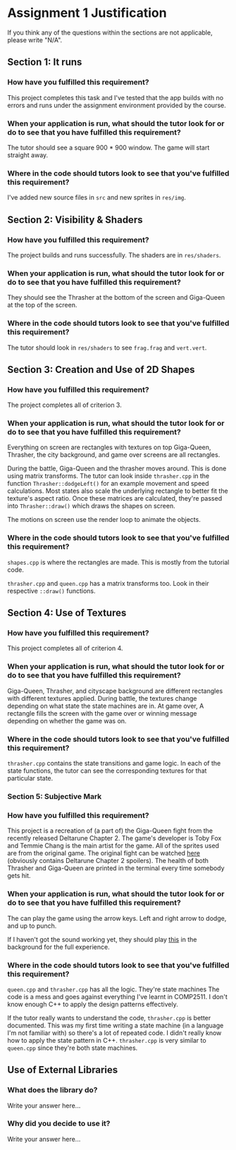 # Assignment 1 Justification

If you think any of the questions within the sections are not applicable, please write "N/A".

## Section 1: It runs

### How have you fulfilled this requirement?

This project completes this task and I've tested that the app builds with no errors and runs under the assignment environment provided by the course.

### When your application is run, what should the tutor look for or do to see that you have fulfilled this requirement?

The tutor should see a square 900 * 900 window. The game will start straight away.

### Where in the code should tutors look to see that you've fulfilled this requirement?

I've added new source files in `src` and new sprites in `res/img`.

## Section 2: Visibility & Shaders

### How have you fulfilled this requirement?

The project builds and runs successfully. The shaders are in `res/shaders`.

### When your application is run, what should the tutor look for or do to see that you have fulfilled this requirement?

They should see the Thrasher at the bottom of the screen and Giga-Queen at the top of the screen.

### Where in the code should tutors look to see that you've fulfilled this requirement?

The tutor should look in `res/shaders` to see `frag.frag` and `vert.vert`.

## Section 3: Creation and Use of 2D Shapes

### How have you fulfilled this requirement?

The project completes all of criterion 3.

### When your application is run, what should the tutor look for or do to see that you have fulfilled this requirement?

Everything on screen are rectangles with textures on top Giga-Queen, Thrasher, the city background, and game over screens are all rectangles.

During the battle, Giga-Queen and the thrasher moves around. This is done using matrix transforms. The tutor can look inside `thrasher.cpp` in the function `Thrasher::dodgeLeft()` for an example movement and speed calculations. Most states also scale the underlying rectangle to better fit the texture's aspect ratio. Once these matrices are calculated, they're passed into `Thrasher::draw()` which draws the shapes on screen.

The motions on screen use the render loop to animate the objects.

### Where in the code should tutors look to see that you've fulfilled this requirement?

`shapes.cpp` is where the rectangles are made. This is mostly from the tutorial code.

`thrasher.cpp` and `queen.cpp` has a matrix transforms too. Look in their respective `::draw()` functions.

## Section 4: Use of Textures

### How have you fulfilled this requirement?

This project completes all of criterion 4.

### When your application is run, what should the tutor look for or do to see that you have fulfilled this requirement?

Giga-Queen, Thrasher, and cityscape background are different rectangles with different textures applied. During battle, the textures change depending on what state the state machines are in. At game over, A rectangle fills the screen with the game over or winning message depending on whether the game was on.

### Where in the code should tutors look to see that you've fulfilled this requirement?

`thrasher.cpp` contains the state transitions and game logic. In each of the state functions, the tutor can see the corresponding textures for that particular state.

### Section 5: Subjective Mark

### How have you fulfilled this requirement?

This project is a recreation of (a part of) the Giga-Queen fight from the recently released Deltarune Chapter 2. The game's developer is Toby Fox and Temmie Chang is the main artist for the game. All of the sprites used are from the original game. The original fight can be watched [here](https://youtu.be/EUYySQozClU?t=360) (obviously contains Deltarune Chapter 2 spoilers). The health of both Thrasher and Giga-Queen are printed in the terminal every time somebody gets hit.

### When your application is run, what should the tutor look for or do to see that you have fulfilled this requirement?

The can play the game using the arrow keys. Left and right arrow to dodge, and up to punch.

If I haven't got the sound working yet, they should play [this](https://www.youtube.com/watch?v=vViBhJ_sAh8) in the background for the full experience.

### Where in the code should tutors look to see that you've fulfilled this requirement?

`queen.cpp` and `thrasher.cpp` has all the logic. They're state machines The code is a mess and goes against everything I've learnt in COMP2511. I don't know enough C++ to apply the design patterns effectively.

If the tutor really wants to understand the code, `thrasher.cpp` is better documented. This was my first time writing a state machine (in a language I'm not familiar with) so there's a lot of repeated code. I didn't really know how to apply the state pattern in C++. `thrasher.cpp` is very similar to `queen.cpp` since they're both state machines.

## Use of External Libraries

### What does the library do?

Write your answer here...

### Why did you decide to use it?

Write your answer here...
